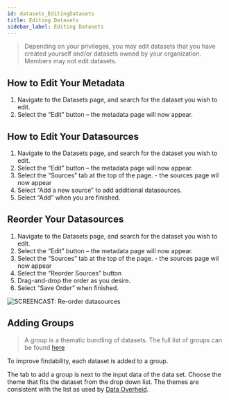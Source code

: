 ```yaml
---
id: datasets_EditingDatasets
title: Editing Datasets
sidebar_label: Editing Datasets
---
```

> Depending on your privileges, you may edit datasets that you have created yourself and/or datasets owned by your organization. Members may not edit datasets.


## How to Edit Your Metadata
1. Navigate to the Datasets page, and search for the dataset you wish to edit.
2. Select the “Edit” button – the metadata page will now appear. 

## How to Edit Your Datasources
1. Navigate to the Datasets page, and search for the dataset you wish to edit.
2. Select the “Edit” button – the metadata page will now appear. 
3. Select the “Sources” tab at the top of the page. - the sources page wil now appear
4. Select “Add a new source” to add additional datasources.
5. Select “Add” when you are finished.

## Reorder Your Datasources
1. Navigate to the Datasets page, and search for the dataset you wish to edit.
2. Select the “Edit” button – the metadata page will now appear. 
3. Select the “Sources” tab at the top of the page. - the sources page wil now appear
4. Select the “Reorder Sources” button 
5. Drag-and-drop the order as you desire. 
6. Select “Save Order” when finished.

<img class="imageStyle shadowing" src="/docs/assets/Dataplatform/EditingDatasets/dataplatform_user_EditingDataset_Reorder.gif" alt="SCREENCAST: Re-order datasources"/>

## Adding Groups
>A group is a thematic bundling of datasets. The full list of groups can be found <a href="https://data.overheid.nl/data/group" target="_blank" rel="noreferrer noopener">here</a>

To improve findability, each dataset is added to a group. 

The tab to add a group is next to the input data of the data set. Choose the theme that fits the dataset from the drop down list. The themes are consistent with the list as used by <a href="https://data.overheid.nl" target="_blank">Data Overheid</a>.
